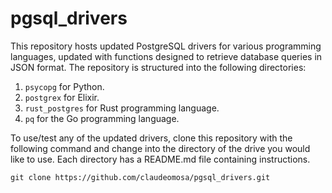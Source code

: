 pgsql_drivers
===================================================
This repository hosts updated PostgreSQL drivers for various programming languages, updated with functions designed to retrieve database queries in JSON format. The repository is structured into the following directories: 

1. ``psycopg`` for Python.
2. ``postgrex`` for Elixir.
3. ``rust_postgres`` for Rust programming language.
4. ``pq`` for the Go programming language.

To use/test any of the updated drivers, clone this repository with the following command and change into the directory of the drive you would like to use. Each directory has a README.md file containing instructions.
```shell
git clone https://github.com/claudeomosa/pgsql_drivers.git
```
